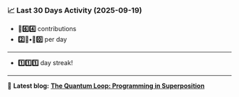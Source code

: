 <!--START_STATS-->
### 📈 Last 30 Days Activity (2025-09-19)  
- **🎱6️⃣4️⃣** contributions  
- **2️⃣🎱•🎱0️⃣** per day
---
- **1️⃣1️⃣1️⃣** day streak!
---
📝 **Latest blog:** [**The Quantum Loop: Programming in Superposition**](https://andriak.com/blog/quantum-loop)
<!--END_STATS-->
